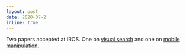 ```yaml
---
layout: post
date: 2020-07-2
inline: true
---
```


Two papers accepted at IROS. One on <a href="https://arxiv.org/abs/2003.10010">visual search</a> and one on
<a href="https://arxiv.org/abs/2003.07489">mobile manipulation</a>.   
